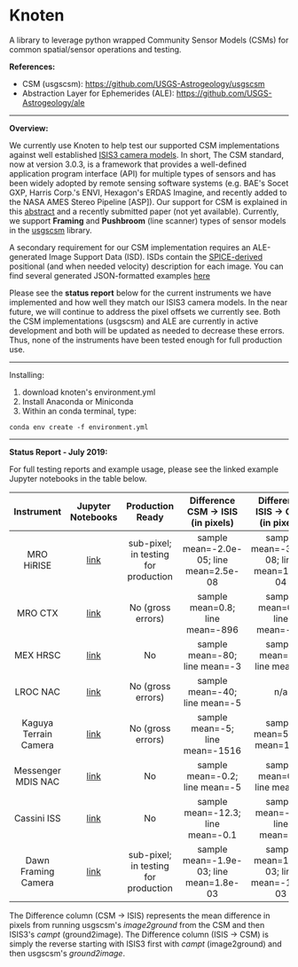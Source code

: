# Knoten

A library to leverage python wrapped Community Sensor Models (CSMs) for common spatial/sensor operations and testing.

**References:**

- CSM (usgscsm): https://github.com/USGS-Astrogeology/usgscsm
- Abstraction Layer for Ephemerides (ALE): https://github.com/USGS-Astrogeology/ale
<hr>

**Overview:**

We currently use Knoten to help test our supported CSM implementations against well established [ISIS3 camera models](https://github.com/USGS-Astrogeology/ISIS3). In short, The CSM standard, now at version 3.0.3, is a framework that provides a well-defined application program interface (API) for multiple types of sensors and has been widely adopted by remote sensing software systems (e.g. BAE's Socet GXP, Harris Corp.'s ENVI, Hexagon's ERDAS Imagine, and recently added to the NASA AMES Stereo Pipeline [ASP]). Our support for CSM is explained in this [abstract](https://www.hou.usra.edu/meetings/informatics2018/pdf/6040.pdf) and a recently submitted paper (not yet available). Currently, we support **Framing** and **Pushbroom** (line scanner) types of sensor models in the [usgscsm](https://github.com/USGS-Astrogeology/usgscsm) library. 

A secondary requirement for our CSM implementation requires an ALE-generated Image Support Data (ISD). ISDs contain the [SPICE-derived](https://naif.jpl.nasa.gov/naif/toolkit.html) positional (and when needed velocity) description for each image. You can find several generated JSON-formatted examples [here](examples/data/)

Please see the **status report** below for the current instruments we have implemented and how well they match our ISIS3 camera models. In the near future, we will continue to address the pixel offsets we currently see. Both the CSM implementations (usgscsm) and ALE are currently in active development and both will be updated as needed to decrease these errors. Thus, none of the instruments have been tested enough for full production use.

<hr>

Installing:

1. download knoten's environment.yml
2. Install Anaconda or Miniconda
3. Within an conda terminal, type:
```
conda env create -f environment.yml
```

<hr>

**Status Report - July 2019:**

For full testing reports and example usage, please see the linked example Jupyter notebooks in the table below. 

|       Instrument      |                      Jupyter Notebooks                     |  Production Ready |    Difference CSM -> ISIS (in pixels)   |    Difference ISIS -> CSM (in pixels)   |
|:---------------------:|:-------------------------------------------------:|:-----------------:|:---------------------------------------:|:---------------------------------------:|
|       MRO HiRISE      |     [link](examples/mro_hirise_isis_cmp.ipynb)    |     sub-pixel; in testing for production    | sample mean=-2.0e-05; line mean=2.5e-08 | sample mean=-3.0e-08; line mean=1.2e-04 |
|        MRO CTX        |      [link](examples/mro_ctx_isis_cmp.ipynb)      | No (gross errors) |     sample mean=0.8; line mean=-896     |     sample mean=0.8; line mean=-0.3     |
|        MEX HRSC       |      [link](examples/mex_hrsc_isis_cmp.ipynb)     |         No        |      sample mean=-80; line mean=-3      |       sample mean=80; line mean=3       |
|        LROC NAC       |      [link](examples/lrocnac_isis_cmp.ipynb)      | No (gross errors) |      sample mean=-40; line mean=-5      |                   n/a                   |
| Kaguya Terrain Camera |     [link](examples/kaguya_tc_isis_cmp.ipynb)     | No (gross errors) |     sample mean=-5; line mean=-1516     |      sample mean=5; line mean=1906      |
|   Messenger MDIS NAC  | [link](examples/messenger_mdisnac_isis_cmp.ipynb) |         No        |      sample mean=-0.2; line mean=-5     |       sample mean=0.3; line mean=5      |
|      Cassini ISS      |      [link](examples/cassini_isis_cmp.ipynb)      |         No        |    sample mean=-12.3; line mean=-0.1    |     sample mean=-0.2; line mean=0.9     |
|  Dawn Framing Camera  |      [link](examples/dawn_fc_isis_cmp.ipynb)      |     sub-pixel; in testing for production    | sample mean=-1.9e-03; line mean=1.8e-03 | sample mean=1.9e-03; line mean=-1.8e-03 |

The Difference column (CSM -> ISIS) represents the mean difference in pixels from running usgscsm's *image2ground* from the CSM and then ISIS3's *campt* (ground2image). The Difference column (ISIS -> CSM) is simply the reverse starting with ISIS3 first with *campt* (image2ground) and then usgscsm's *ground2image*.